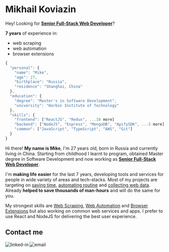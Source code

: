 # Mikhail Koviazin

Hey! Looking for <ins><strong>Senior Full-Stack Web Developer</strong></ins>?

<strong>7 years</strong> of experience in:
- web scraping
- web automation
- browser extensions


```javascript
{
  "personal": {
    "name": "Mike",
    "age": 27,
    "birthplace": "Russia",
    "residence": "Shanghai, China"
  },
  "education": {
    "degree": "Master's in Software Development",
    "university": "Harbin Institute of Technology"
  },
  "skills": {
    "frontend": ["ReactJS", "Redux", ...10 more]
    "backend": ["NodeJS", "Express", "MongoDB", "ApifySDK", ...5 more]
    "common": ["JavaScript", "TypeScript", "AWS", "Git"]
  }
}
```

Hi there! **My name is Mike**, I'm 27 years old, born in Russia and currently living in China. Starting from childhood I learnt to program, obtained Master degree in Software Development and now working as <ins>**Senior Full-Stack Web Developer**</ins>.

I'm **making life easier** for the last 7 years, developing tools and services for people in wide variety of areas and tech-stacks. Most of my projects are targeting on <ins>saving time</ins>, <ins>automating routine</ins> and <ins>collecting web data</ins>. Already **helped to save thousands of man-hours** and will do the same for you.

My strongest skills are <ins>Web Scraping</ins>, <ins>Web Automation</ins> and <ins>Browser Extensions</ins> but also working on common web services and apps. I prefer to use React and NodeJS for delivering the best user experience.

## Contact me
[<img align="left" alt="linked-in" src="https://img.shields.io/badge/linkedin-%230077B5.svg?&style=for-the-badge&logo=linkedin&logoColor=white" />](https://www.linkedin.com/in/mikhail-koviazin/)
[<img align="left" alt="email" src="https://img.shields.io/badge/-Email-red?style=for-the-badge&logo=mail.ru&logoColor=white" />](mailto:mikhailkoviazin@gmail.com)

